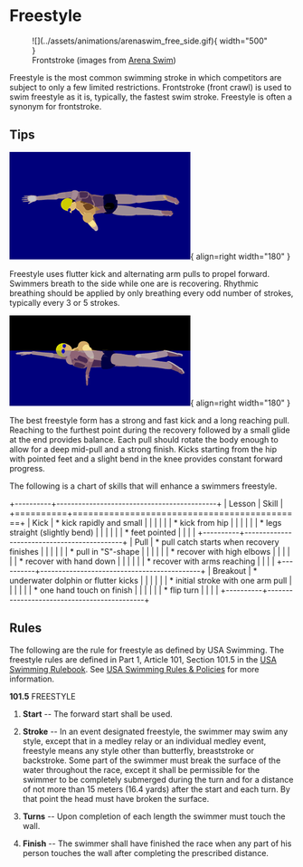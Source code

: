 # Freestyle

<figure markdown="span">
    ![](../assets/animations/arenaswim_free_side.gif){ width="500" }
    <figcaption>Frontstroke (images from <a href="https://arenaswim.com/">Arena Swim</a>)</figcaption>
</figure>

Freestyle is the most common swimming stroke in which competitors are subject to only a few limited restrictions.
Frontstroke (front crawl) is used to swim freestyle as it is, typically, the fastest swim stroke.
Freestyle is often a synonym for frontstroke.

## **Tips**

![](../assets/animations/free_top.gif){ align=right width="180" }

Freestyle uses flutter kick and alternating arm pulls to propel forward.
Swimmers breath to the side while one are is recovering.
Rhythmic breathing should be applied by only breathing every odd number of strokes, typically every 3 or 5 strokes.

![](../assets/animations/free_side.gif){ align=right width="180" }

The best freestyle form has a strong and fast kick and a long reaching pull.
Reaching to the furthest point during the recovery followed by a small glide at the end provides balance.
Each pull should rotate the body enough to allow for a deep mid-pull and a strong finish.
Kicks starting from the hip with pointed feet and a slight bend in the knee provides constant forward progress.

The following is a chart of skills that will enhance a swimmers freestyle.

+----------+--------------------------------------------+
| Lesson   | Skill                                      |
+==========+============================================+
| Kick     | * kick rapidly and small                   |
|          |                                            |
|          | * kick from hip                            |
|          |                                            |
|          | * legs straight (slightly bend)            |
|          |                                            |
|          | * feet pointed                             |
|          |                                            |
+----------+--------------------------------------------+
| Pull     | * pull catch starts when recovery finishes |
|          |                                            |
|          | * pull in "S"-shape                        |
|          |                                            |
|          | * recover with high elbows                 |
|          |                                            |
|          | * recover with hand down                   |
|          |                                            |
|          | * recover with arms reaching               |
|          |                                            |
+----------+--------------------------------------------+
| Breakout | * underwater dolphin or flutter kicks      |
|          |                                            |
|          | * initial stroke with one arm pull         |
|          |                                            |
|          | * one hand touch on finish                 |
|          |                                            |
|          | * flip turn                                |
|          |                                            |
+----------+--------------------------------------------+

## **Rules**

The following are the rule for freestyle as defined by USA Swimming.
The freestyle rules are defined in Part 1, Article 101, Section 101.5 in the [USA Swimming Rulebook](https://websitedevsa.blob.core.windows.net/sitefinity/docs/default-source/governance/governance-lsc-website/rules_policies/rulebooks/2024-rulebook.pdf).
See [USA Swimming Rules & Policies](https://www.usaswimming.org/about-usas/governance/rules-policies) for more information.

**101.5** FREESTYLE

1. **Start** --
The forward start shall be used.

2. **Stroke** --
In an event designated freestyle, the swimmer may swim any style, except that in a medley relay or an individual medley event, freestyle means any style other than butterfly, breaststroke or backstroke.
Some part of the swimmer must break the surface of the water throughout the race, except it shall be permissible for the swimmer to be completely submerged during the turn and for a distance of not more than 15 meters (16.4 yards) after the start and each turn.
By that point the head must have broken the surface.

3. **Turns** --
Upon completion of each length the swimmer must touch the wall.

4. **Finish** --
The swimmer shall have finished the race when any part of his person touches the wall after completing the prescribed distance.
